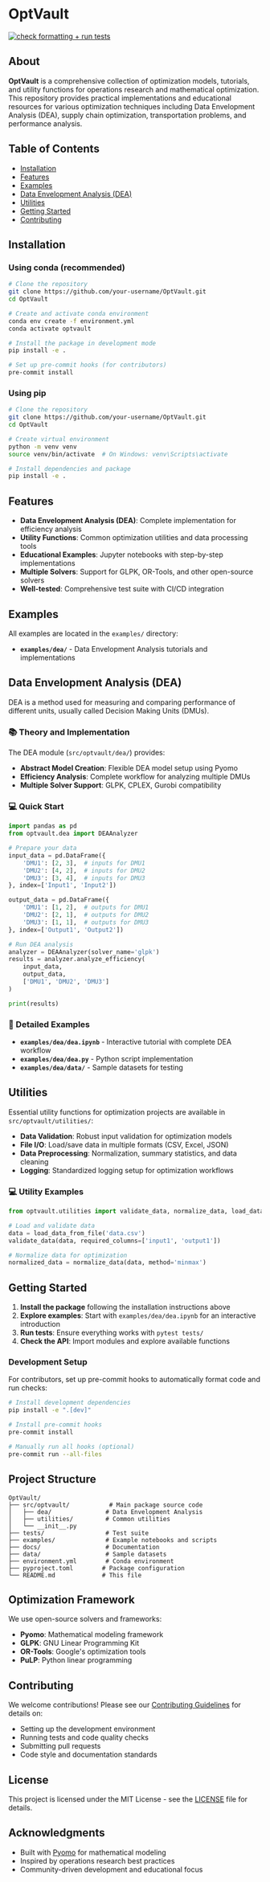 # OptVault

[![check formatting + run tests](https://github.com/your-username/OptVault/actions/workflows/main.yml/badge.svg)](https://github.com/your-username/OptVault/actions/workflows/main.yml)

## About

**OptVault** is a comprehensive collection of optimization models, tutorials, and utility functions for operations research and mathematical optimization. This repository provides practical implementations and educational resources for various optimization techniques including Data Envelopment Analysis (DEA), supply chain optimization, transportation problems, and performance analysis.

## Table of Contents

- [Installation](#installation)
- [Features](#features)
- [Examples](#examples)
- [Data Envelopment Analysis (DEA)](#data-envelopment-analysis-dea)
- [Utilities](#utilities)
- [Getting Started](#getting-started)
- [Contributing](#contributing)

## Installation

### Using conda (recommended)

```bash
# Clone the repository
git clone https://github.com/your-username/OptVault.git
cd OptVault

# Create and activate conda environment
conda env create -f environment.yml
conda activate optvault

# Install the package in development mode
pip install -e .

# Set up pre-commit hooks (for contributors)
pre-commit install
```

### Using pip

```bash
# Clone the repository
git clone https://github.com/your-username/OptVault.git
cd OptVault

# Create virtual environment
python -m venv venv
source venv/bin/activate  # On Windows: venv\Scripts\activate

# Install dependencies and package
pip install -e .
```

## Features

- **Data Envelopment Analysis (DEA)**: Complete implementation for efficiency analysis
- **Utility Functions**: Common optimization utilities and data processing tools
- **Educational Examples**: Jupyter notebooks with step-by-step implementations
- **Multiple Solvers**: Support for GLPK, OR-Tools, and other open-source solvers
- **Well-tested**: Comprehensive test suite with CI/CD integration

## Examples

All examples are located in the `examples/` directory:

- **`examples/dea/`** - Data Envelopment Analysis tutorials and implementations

## Data Envelopment Analysis (DEA)

DEA is a method used for measuring and comparing performance of different units, usually called Decision Making Units (DMUs).

### 📚 Theory and Implementation

The DEA module (`src/optvault/dea/`) provides:

- **Abstract Model Creation**: Flexible DEA model setup using Pyomo
- **Efficiency Analysis**: Complete workflow for analyzing multiple DMUs
- **Multiple Solver Support**: GLPK, CPLEX, Gurobi compatibility

### 💻 Quick Start

```python
import pandas as pd
from optvault.dea import DEAAnalyzer

# Prepare your data
input_data = pd.DataFrame({
    'DMU1': [2, 3],  # inputs for DMU1
    'DMU2': [4, 2],  # inputs for DMU2
    'DMU3': [3, 4],  # inputs for DMU3
}, index=['Input1', 'Input2'])

output_data = pd.DataFrame({
    'DMU1': [1, 2],  # outputs for DMU1
    'DMU2': [2, 1],  # outputs for DMU2
    'DMU3': [1, 1],  # outputs for DMU3
}, index=['Output1', 'Output2'])

# Run DEA analysis
analyzer = DEAAnalyzer(solver_name='glpk')
results = analyzer.analyze_efficiency(
    input_data,
    output_data,
    ['DMU1', 'DMU2', 'DMU3']
)

print(results)
```

### 📖 Detailed Examples

- **`examples/dea/dea.ipynb`** - Interactive tutorial with complete DEA workflow
- **`examples/dea/dea.py`** - Python script implementation
- **`examples/dea/data/`** - Sample datasets for testing

## Utilities

Essential utility functions for optimization projects are available in `src/optvault/utilities/`:

- **Data Validation**: Robust input validation for optimization models
- **File I/O**: Load/save data in multiple formats (CSV, Excel, JSON)
- **Data Preprocessing**: Normalization, summary statistics, and data cleaning
- **Logging**: Standardized logging setup for optimization workflows

### 💻 Utility Examples

```python
from optvault.utilities import validate_data, normalize_data, load_data_from_file

# Load and validate data
data = load_data_from_file('data.csv')
validate_data(data, required_columns=['input1', 'output1'])

# Normalize data for optimization
normalized_data = normalize_data(data, method='minmax')
```

## Getting Started

1. **Install the package** following the installation instructions above
2. **Explore examples**: Start with `examples/dea/dea.ipynb` for an interactive introduction
3. **Run tests**: Ensure everything works with `pytest tests/`
4. **Check the API**: Import modules and explore available functions

### Development Setup

For contributors, set up pre-commit hooks to automatically format code and run checks:

```bash
# Install development dependencies
pip install -e ".[dev]"

# Install pre-commit hooks
pre-commit install

# Manually run all hooks (optional)
pre-commit run --all-files
```

## Project Structure

```text
OptVault/
├── src/optvault/           # Main package source code
│   ├── dea/               # Data Envelopment Analysis
│   ├── utilities/         # Common utilities
│   └── __init__.py
├── tests/                 # Test suite
├── examples/              # Example notebooks and scripts
├── docs/                  # Documentation
├── data/                  # Sample datasets
├── environment.yml        # Conda environment
├── pyproject.toml        # Package configuration
└── README.md             # This file
```

## Optimization Framework

We use open-source solvers and frameworks:

- **Pyomo**: Mathematical modeling framework
- **GLPK**: GNU Linear Programming Kit
- **OR-Tools**: Google's optimization tools
- **PuLP**: Python linear programming

## Contributing

We welcome contributions! Please see our [Contributing Guidelines](CONTRIBUTING.md) for details on:

- Setting up the development environment
- Running tests and code quality checks
- Submitting pull requests
- Code style and documentation standards

## License

This project is licensed under the MIT License - see the [LICENSE](LICENSE) file for details.

## Acknowledgments

- Built with [Pyomo](http://www.pyomo.org/) for mathematical modeling
- Inspired by operations research best practices
- Community-driven development and educational focus
